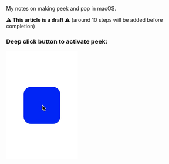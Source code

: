 My notes on making peek and pop in macOS<!--more-->. 

**⚠️️ This article is a draft ⚠️️** (around 10 steps will be added before completion)  

### Deep click button to activate peek:

<img width="195" alt="img" src="https://raw.githubusercontent.com/stylekit/img/master/modal_pop.gif">

